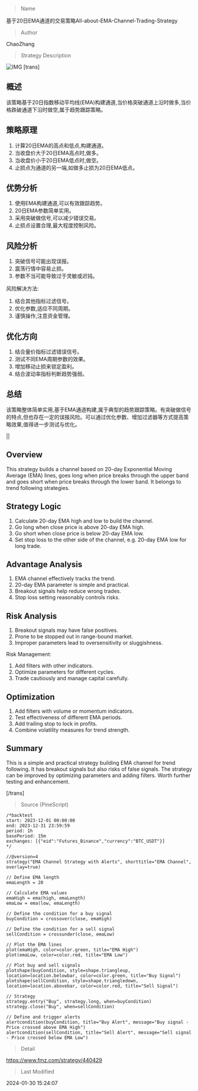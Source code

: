 
> Name

基于20日EMA通道的交易策略All-about-EMA-Channel-Trading-Strategy

> Author

ChaoZhang

> Strategy Description

![IMG](https://www.fmz.com/upload/asset/12562d91e413c84509b.png)
 [trans]
## 概述

该策略基于20日指数移动平均线(EMA)构建通道,当价格突破通道上沿时做多,当价格跌破通道下沿时做空,属于趋势跟踪策略。

## 策略原理

1. 计算20日EMA的高点和低点,构建通道。
2. 当收盘价大于20日EMA高点时,做多。
3. 当收盘价小于20日EMA低点时,做空。
4. 止损点为通道的另一端,如做多止损为20日EMA低点。

## 优势分析

1. 使用EMA构建通道,可以有效跟踪趋势。
2. 20日EMA参数简单实用。
3. 采用突破做信号,可以减少错误交易。 
4. 止损点设置合理,最大程度控制风险。

## 风险分析

1. 突破信号可能出现误报。
2. 震荡行情中容易止损。
3. 参数不当可能导致过于灵敏或迟钝。

风险解决方法:

1. 结合其他指标过滤信号。
2. 优化参数,适应不同周期。
3. 谨慎操作,注意资金管理。

## 优化方向

1. 结合量价指标过滤错误信号。
2. 测试不同EMA周期参数的效果。 
3. 增加移动止损来锁定盈利。
4. 结合波动率指标判断趋势强弱。

## 总结

该策略整体简单实用,基于EMA通道构建,属于典型的趋势跟踪策略。有突破做信号的特点,但也存在一定的误报风险。可以通过优化参数、增加过滤器等方式提高策略效果,值得进一步测试与优化。

||

## Overview  

This strategy builds a channel based on 20-day Exponential Moving Average (EMA) lines, goes long when price breaks through the upper band and goes short when price breaks through the lower band. It belongs to trend following strategies.  

## Strategy Logic

1. Calculate 20-day EMA high and low to build the channel.  
2. Go long when close price is above 20-day EMA high.
3. Go short when close price is below 20-day EMA low.  
4. Set stop loss to the other side of the channel, e.g. 20-day EMA low for long trade.

## Advantage Analysis   

1. EMA channel effectively tracks the trend.
2. 20-day EMA parameter is simple and practical.  
3. Breakout signals help reduce wrong trades.
4. Stop loss setting reasonably controls risks.

## Risk Analysis

1. Breakout signals may have false positives. 
2. Prone to be stopped out in range-bound market.
3. Improper parameters lead to oversensitivity or sluggishness.  

Risk Management:

1. Add filters with other indicators.
2. Optimize parameters for different cycles.  
3. Trade cautiously and manage capital carefully. 

## Optimization  

1. Add filters with volume or momentum indicators.
2. Test effectiveness of different EMA periods.   
3. Add trailing stop to lock in profits.
4. Combine volatility measures for trend strength.


## Summary

This is a simple and practical strategy building EMA channel for trend following. It has breakout signals but also risks of false signals. The strategy can be improved by optimizing parameters and adding filters. Worth further testing and enhancement.

[/trans]



> Source (PineScript)

``` pinescript
/*backtest
start: 2023-12-01 00:00:00
end: 2023-12-31 23:59:59
period: 1h
basePeriod: 15m
exchanges: [{"eid":"Futures_Binance","currency":"BTC_USDT"}]
*/

//@version=4
strategy("EMA Channel Strategy with Alerts", shorttitle="EMA Channel", overlay=true)

// Define EMA length
emaLength = 20

// Calculate EMA values
emaHigh = ema(high, emaLength)
emaLow = ema(low, emaLength)

// Define the condition for a buy signal
buyCondition = crossover(close, emaHigh)

// Define the condition for a sell signal
sellCondition = crossunder(close, emaLow)

// Plot the EMA lines
plot(emaHigh, color=color.green, title="EMA High")
plot(emaLow, color=color.red, title="EMA Low")

// Plot buy and sell signals
plotshape(buyCondition, style=shape.triangleup, location=location.belowbar, color=color.green, title="Buy Signal")
plotshape(sellCondition, style=shape.triangledown, location=location.abovebar, color=color.red, title="Sell Signal")

// Strategy
strategy.entry("Buy", strategy.long, when=buyCondition)
strategy.close("Buy", when=sellCondition)

// Define and trigger alerts
alertcondition(buyCondition, title="Buy Alert", message="Buy signal - Price crossed above EMA High")
alertcondition(sellCondition, title="Sell Alert", message="Sell signal - Price crossed below EMA Low")

```

> Detail

https://www.fmz.com/strategy/440429

> Last Modified

2024-01-30 15:24:07
